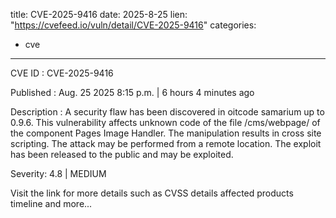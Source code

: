  
title: CVE-2025-9416
date: 2025-8-25
lien: "https://cvefeed.io/vuln/detail/CVE-2025-9416"
categories:
  - cve
---

CVE ID : CVE-2025-9416

Published :  Aug. 25
2025
8:15 p.m. | 6 hours
4 minutes ago

Description : A security flaw has been discovered in oitcode samarium up to 0.9.6. This vulnerability affects unknown code of the file /cms/webpage/ of the component Pages Image Handler. The manipulation results in cross site scripting. The attack may be performed from a remote location. The exploit has been released to the public and may be exploited.

Severity: 4.8 | MEDIUM

Visit the link for more details
such as CVSS details
affected products
timeline
and more...
